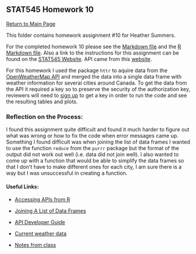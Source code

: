 ## STAT545 Homework 10
[Return to Main Page](https://github.com/heathersummers/STAT547-hw-Summers-Heather)

This folder contains homework assignment #10 for Heather Summers.

For the completed homework 10 please see the [Markdown file]() and the [R Markdown file](). Also a link to the instructions for this assignment can be found on the [STAT545 Website](http://stat545.com/hw10_data-from-web.html). API came from this [website](https://openweathermap.org/current#cities). 

For this homework I used the package `httr` to aquire data from the [OpenWeatherMap API](https://openweathermap.org/current#cities) and merged the data into a single data frame with weather information for several cities around Canada. To get the data from the API it required a key so to preserve the security of the authorization key, reviewers will need to [sign up](https://home.openweathermap.org/users/sign_up) to get a key in order to run the code and see the resulting tables and plots.

### Reflection on the Process:
I found this assignment quite difficult and found it much harder to figure out what was wrong or how to fix the code when error messages came up. Something I found difficult was when joining the list of data frames I wanted to use the function `reduce` from the `purrr` package but the format of the output did not work out well (i.e. data did not join well). I also wanted to come up with a function that would be able to simplify the data frames so that I don't have to make different ones for each city, I am sure there is a way but I was unsuccessful in creating a function.

#### Useful Links:
- [Accessing APIs from R](https://www.r-bloggers.com/accessing-apis-from-r-and-a-little-r-programming/)

- [Joining A List of Data Frames](https://www.rdocumentation.org/packages/plyr/versions/1.8.4/topics/join_all)

- [API Developer Guide](https://developer.github.com/v3/)

- [Current weather data](https://openweathermap.org/current#cities)

- [Notes from class](http://stat545.com/111Scraping_Workthrough.html)

